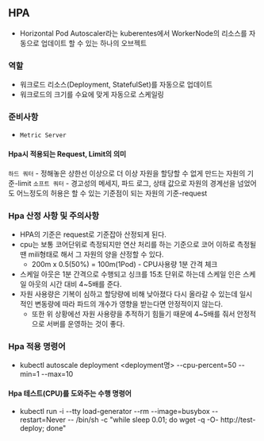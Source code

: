 ## HPA
- Horizontal Pod Autoscaler라는 kuberentes에서 WorkerNode의 리소스를 자동으로 업데이트 할 수 있는 하나의 오브젝트 

### 역할
- 워크로드 리소스(Deployment, StatefulSet)를 자동으로 업데이트 
- 워크로드의 크기를 수요에 맞게 자동으로 스케일링

### 준비사항
- `Metric Server`

#### Hpa시 적용되는 Request, Limit의 의미
`하드 쿼터`
    - 정해놓은 상한선 이상으로 더 이상 자원을 할당할 수 없게 만드는 자원의 기준-limit
`소프트 쿼터`
    - 경고성의 메세지, 파드 로그, 상태 값으로 자원의 경계선을 넘었어도 어느정도의 허용은 할 수 있는 기준점이 되는 자원의 기준-request

### Hpa 산정 사항 및 주의사항
- HPA의 기준은 request로 기준잡아 산정되게 된다.
- cpu는 보통 코어단위로 측정되지만 연산 처리를 하는 기준으로 코어 이하로 측정될 땐 mili형태로 해서 그 자원의 양을 산정할 수 있다.
    - 200m x 0.5(50%) = 100m(1Pod) - CPU사용량 1분 간격 체크
- 스케일 아웃은 1분 간격으로 수행되고 싱크를 15초 단위로 하는데 스케일 인은 스케일 아웃의 시간 대비 4~5배를 준다.
- 자원 사용량은 기복이 심하고 할당량에 비해 낮아졌다 다시 올라갈 수 있는데 일시적인 변동량에 따라 파드의 개수가 영향을 받는다면 안정적이지 않는다.
  - 또한 위 상황에선 자원 사용량을 추적하기 힘들기 때문에 4~5배를 줘서 안정적으로 서버를 운영하는 것이 좋다.

### Hpa 적용 명령어
- kubectl autoscale deployment <deployment명> --cpu-percent=50 --min=1 --max=10

#### Hpa 테스트(CPU)를 도와주는 수행 명령어
- kubectl run -i --tty load-generator --rm --image=busybox --restart=Never -- /bin/sh -c "while sleep 0.01; do wget -q -O- http://test-deploy; done"